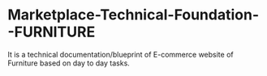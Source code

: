 # Marketplace-Technical-Foundation--FURNITURE
It is a technical documentation/blueprint of E-commerce website of Furniture based on day to day tasks. 
